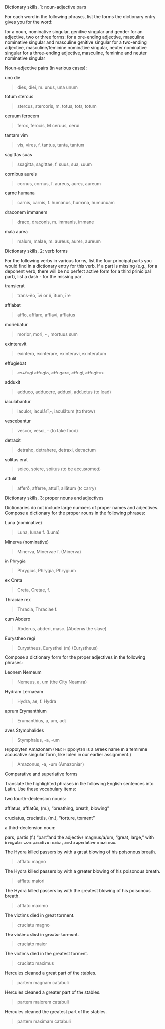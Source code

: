 Dictionary skills, 1: noun-adjective pairs

For each word in the following phrases, list the forms the dictionary entry gives you for the word:

for a noun, nominative singular, genitive singular and gender
for an adjective, two or three forms:
for a one-ending adjective, masculine nominative singular and masculine genitive singular
for a two-ending adjective, masculine/feminine nominative singular, neuter nominative singular
for a three-ending adjective, masculine, feminine and neuter nominative singular

Noun-adjective pairs (in various cases):

uno die

> dies, diei, m.
> unus, una unum

totum stercus

> stercus, stercoris, m.
> totus, tota, totum

ceruum ferocem

> ferox, ferocis, M
> ceruus, cerui

tantam vim

> vis, vires, f.
> tantus, tanta, tantum

sagittas suas

> ssagitta, sagittae, f.
> suus, sua, suum

cornibus aureis

> cornus, cornus, f.
> aureus, aurea, aureum

carne humana

> carnis, carnis, f.
> humanus, humana, humunuam

draconem immanem

> draco, draconis, m.
> immanis, immane

mala aurea

> malum, malae, m.
> aureus, aurea, aureum

Dictionary skills, 2: verb forms

For the following verbs in various forms, list the four principal parts you would find in a dictionary entry for this verb. If a part is missing (e.g., for a deponent verb, there will be no perfect active form for a third prinicipal part), list a dash - for the missing part.

transierat

> trans-ĕo, īvi or ĭi, ĭtum, īre

afflabat

> afflo, afflare, afflavi, afflatus

moriebatur

> morior, mori, - , mortuus sum

exinteravit

> exintero, exinterare, exinteravi, exinteratum

effugiebat

> ex+fugi effugio, effugere, effugi, effugitus

adduxit

> adduco, adducere, adduxi, adductus (to lead)

iaculabantur

> iaculor, iaculārī,-, iaculātum (to throw)

vescebantur

> vescor, vesci, -  (to take food)

detraxit

> detraho, detrahere, detraxi, detractum

solitus erat

> soleo, solere, solitus (to be accustomed)

attulit

> afferō, afferre, attulī, allātum (to carry)

Dictionary skills, 3: proper nouns and adjectives

Dictionaries do not include large numbers of proper names and adjectives. Compose a dictionary for the proper nouns in the following phrases:

Luna (nominative)

> Luna, lunae f. (Luna)

Minerva (nominative)

> Minerva, Minervae f. (Minerva)

in Phrygia

> Phrygius, Phrygia, Phrygium

ex Creta

> Creta, Cretae, f.

Thraciae rex

> Thracia, Thraciae f.

cum Abdero

> Abdērus, abderi, masc. (Abderus the slave)

Eurystheo regi

> Eurystheus, Eurysthei (m) (Eurystheus)

Compose a dictionary form for the proper adjectives in the following phrases:

Leonem Nemeum

> Nemeus, a, um (the City Neamea)

Hydram Lernaeam

> Hydra, ae, f. Hydra

aprum Erymanthium

> Erumanthius, a, um, adj

aves Stymphalides

> Stymphalus, -a, -um

Hippolyten Amazonam (NB: Hippolyten is a Greek name in a feminine accusative singular form, like Iolen in our earlier assignment.)

> Amazonus, -a, -um (Amazonian)

Comparative and superlative forms

Translate the highlighted phrases in the following English sentences into Latin. Use these vocabulary items:

two fourth-declension nouns:

afflatus, afflatūs, (m.), “breathing, breath, blowing”

cruciatus, cruciatūs, (m.), “torture, torment”

a third-declension noun:

pars, partis (f.) “part”and the adjective magnus/a/um, “great, large,” with irregular comparative maior, and superlative maximus.

The Hydra killed passers by with a great blowing of his poisonous breath.

> afflatu magno

The Hydra killed passers by with a greater blowing of his poisonous breath.

> afflatu maiori

The Hydra killed passers by with the greatest blowing of his poisonous breath.

> afflato maximo

The victims died in great torment.

> cruciatu magno

The victims died in greater torment.

> cruciato maior

The victims died in the greatest torment.

> cruciato maximus

Hercules cleaned a great part of the stables.

> partem magnam catabuli

Hercules cleaned a greater part of the stables.

> partem maiorem catabuli

Hercules cleaned the greatest part of the stables.

> partem maximam catabuli

